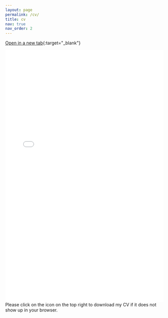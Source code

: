 ```yaml
---
layout: page
permalink: /cv/
title: cv
nav: true
nav_order: 2
---
```

[Open in a new tab](../assets/pdf/Sungbin_Park_CV.pdf){:target="_blank"}
<div style="width: 100%; height: 800px; overflow: auto;">
  <iframe src="../assets/pdf/Sungbin_Park_CV.pdf" width="100%" height="100%" style="border: none;"></iframe>
</div>
Please click on the icon on the top right to download my CV if it does not show up in your browser. 
</iframe>
</div>

